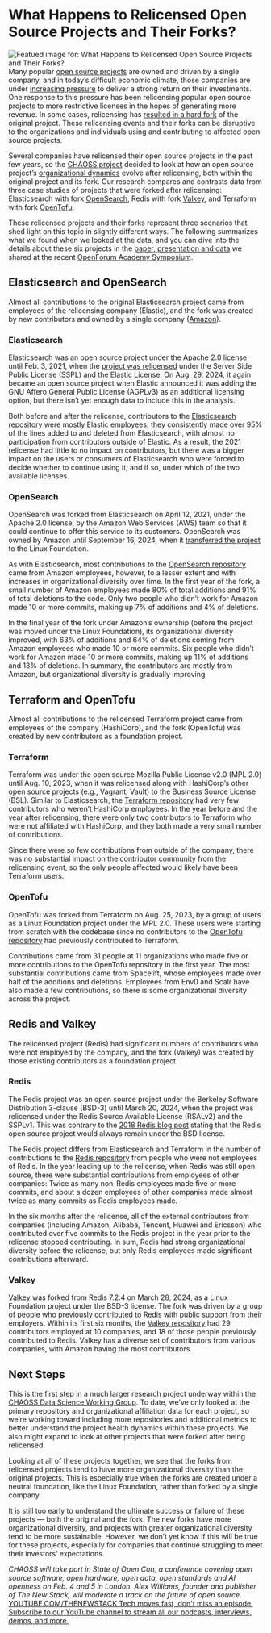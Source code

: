 # What Happens to Relicensed Open Source Projects and Their Forks?
![Featued image for: What Happens to Relicensed Open Source Projects and Their Forks?](https://cdn.thenewstack.io/media/2024/12/62f2b75e-open-source-forks-1024x576.jpg)
Many popular [open source projects](https://thenewstack.io/open-source/) are owned and driven by a single company, and in today’s difficult economic climate, those companies are under [increasing pressure](https://redmonk.com/rstephens/2024/08/26/software-licensing-changes-and-their-impact-on-financial-outcomes/) to deliver a strong return on their investments. One response to this pressure has been relicensing popular open source projects to more restrictive licenses in the hopes of generating more revenue. In some cases, relicensing has [resulted in a hard fork](https://thenewstack.io/why-open-source-forking-is-a-hot-button-issue/) of the original project. These relicensing events and their forks can be disruptive to the organizations and individuals using and contributing to affected open source projects.

Several companies have relicensed their open source projects in the past few years, so the [CHAOSS project](https://chaoss.community/) decided to look at how an open source project’s [organizational dynamics](https://chaoss.community/practitioner-guide-organizational-participation/) evolve after relicensing, both within the original project and its fork. Our research compares and contrasts data from three case studies of projects that were forked after relicensing: Elasticsearch with fork [OpenSearch](https://thenewstack.io/opensearch-how-the-project-went-from-fork-to-foundation), Redis with fork [Valkey](https://thenewstack.io/navigating-the-path-from-redis-to-valkey), and Terraform with fork [OpenTofu](https://thenewstack.io/how-opentofu-happened-and-whats-next).

These relicensed projects and their forks represent three scenarios that shed light on this topic in slightly different ways. The following summarizes what we found when we looked at the data, and you can dive into the details about these six projects in the [paper, presentation and data](https://github.com/chaoss/wg-data-science/tree/main/publications) we shared at the recent [OpenForum Academy Symposium](https://symposium.openforumeurope.org/).

## Elasticsearch and OpenSearch
Almost all contributions to the original Elasticsearch project came from employees of the relicensing company (Elastic), and the fork was created by new contributors and owned by a single company ([Amazon](https://aws.amazon.com/?utm_content=inline+mention)).

### Elasticsearch
Elasticsearch was an open source project under the Apache 2.0 license until Feb. 3, 2021, when the [project was relicensed](https://www.elastic.co/blog/licensing-change) under the Server Side Public License (SSPL) and the Elastic License. On Aug. 29, 2024, it again became an open source project when Elastic announced it was adding the GNU Affero General Public License (AGPLv3) as an additional licensing option, but there isn’t yet enough data to include this in the analysis.

Both before and after the relicense, contributors to the [Elasticsearch repository](https://github.com/elastic/elasticsearch) were mostly Elastic employees; they consistently made over 95% of the lines added to and deleted from Elasticsearch, with almost no participation from contributors outside of Elastic. As a result, the 2021 relicense had little to no impact on contributors, but there was a bigger impact on the users or consumers of Elasticsearch who were forced to decide whether to continue using it, and if so, under which of the two available licenses.

### OpenSearch
OpenSearch was forked from Elasticsearch on April 12, 2021, under the Apache 2.0 license, by the Amazon Web Services (AWS) team so that it could continue to offer this service to its customers. OpenSearch was owned by Amazon until September 16, 2024, when it [transferred the project](https://thenewstack.io/aws-transfers-opensearch-to-the-linux-foundation/) to the Linux Foundation.

As with Elasticsearch, most contributions to the [OpenSearch repository](https://github.com/opensearch-project/OpenSearch) came from Amazon employees, however, to a lesser extent and with increases in organizational diversity over time. In the first year of the fork, a small number of Amazon employees made 80% of total additions and 91% of total deletions to the code. Only two people who didn’t work for Amazon made 10 or more commits, making up 7% of additions and 4% of deletions.

In the final year of the fork under Amazon’s ownership (before the project was moved under the Linux Foundation), its organizational diversity improved, with 63% of additions and 64% of deletions coming from Amazon employees who made 10 or more commits. Six people who didn’t work for Amazon made 10 or more commits, making up 11% of additions and 13% of deletions. In summary, the contributors are mostly from Amazon, but organizational diversity is gradually improving.

## Terraform and OpenTofu
Almost all contributions to the relicensed Terraform project came from employees of the company (HashiCorp), and the fork (OpenTofu) was created by new contributors as a foundation project.

### Terraform
Terraform was under the open source Mozilla Public License v2.0 (MPL 2.0) until Aug. 10, 2023, when it was relicensed along with HashiCorp’s other open source projects (e.g., Vagrant, Vault) to the Business Source License (BSL). Similar to Elasticsearch, the [Terraform repository](https://github.com/hashicorp/terraform) had very few contributors who weren’t HashiCorp employees. In the year before and the year after relicensing, there were only two contributors to Terraform who were not affiliated with HashiCorp, and they both made a very small number of contributions.

Since there were so few contributions from outside of the company, there was no substantial impact on the contributor community from the relicensing event, so the only people affected would likely have been Terraform users.

### OpenTofu
OpenTofu was forked from Terraform on Aug. 25, 2023, by a group of users as a Linux Foundation project under the MPL 2.0. These users were starting from scratch with the codebase since no contributors to the [OpenTofu repository](https://github.com/opentofu/opentofu) had previously contributed to Terraform.

Contributions came from 31 people at 11 organizations who made five or more contributions to the OpenTofu repository in the first year. The most substantial contributions came from Spacelift, whose employees made over half of the additions and deletions. Employees from Env0 and Scalr have also made a few contributions, so there is some organizational diversity across the project.

## Redis and Valkey
The relicensed project (Redis) had significant numbers of contributors who were not employed by the company, and the fork (Valkey) was created by those existing contributors as a foundation project.

### Redis
The Redis project was an open source project under the Berkeley Software Distribution 3-clause (BSD-3) until March 20, 2024, when the project was relicensed under the Redis Source Available License (RSALv2) and the SSPLv1. This was contrary to the [2018 Redis blog post](https://redis.io/blog/redis-license-bsd-will-remain-bsd/) stating that the Redis open source project would always remain under the BSD license.

The Redis project differs from Elasticsearch and Terraform in the number of contributions to the [Redis repository](https://github.com/redis/redis) from people who were not employees of Redis. In the year leading up to the relicense, when Redis was still open source, there were substantial contributions from employees of other companies: Twice as many non-Redis employees made five or more commits, and about a dozen employees of other companies made almost twice as many commits as Redis employees made.

In the six months after the relicense, all of the external contributors from companies (including Amazon, Alibaba, Tencent, Huawei and Ericsson) who contributed over five commits to the Redis project in the year prior to the relicense stopped contributing. In sum, Redis had strong organizational diversity before the relicense, but only Redis employees made significant contributions afterward.

### Valkey
[Valkey](https://thenewstack.io/valkey-a-redis-fork-with-a-future/) was forked from Redis 7.2.4 on March 28, 2024, as a Linux Foundation project under the BSD-3 license. The fork was driven by a group of people who previously contributed to Redis with public support from their employers. Within its first six months, the [Valkey repository](https://github.com/valkey-io/valkey) had 29 contributors employed at 10 companies, and 18 of those people previously contributed to Redis. Valkey has a diverse set of contributors from various companies, with Amazon having the most contributors.
## Next Steps
This is the first step in a much larger research project underway within the [CHAOSS Data Science Working Group](https://github.com/chaoss/wg-data-science/tree/main/dataset/license-changes/fork-case-study). To date, we’ve only looked at the primary repository and organizational affiliation data for each project, so we’re working toward including more repositories and additional metrics to better understand the project health dynamics within these projects. We also might expand to look at other projects that were forked after being relicensed.

Looking at all of these projects together, we see that the forks from relicensed projects tend to have more organizational diversity than the original projects. This is especially true when the forks are created under a neutral foundation, like the Linux Foundation, rather than forked by a single company.

It is still too early to understand the ultimate success or failure of these projects — both the original and the fork. The new forks have more organizational diversity, and projects with greater organizational diversity tend to be more sustainable. However, we don’t yet know if this will be true for these projects, especially for companies that continue struggling to meet their investors’ expectations.

*CHAOSS will take part in State of Open Con, a conference covering open source software, open hardware, open data, open standards and AI openness on Feb. 4 and 5 in London. Alex Williams, founder and publisher of The New Stack, will moderate a track on the future of open source.*
[
YOUTUBE.COM/THENEWSTACK
Tech moves fast, don't miss an episode. Subscribe to our YouTube
channel to stream all our podcasts, interviews, demos, and more.
](https://youtube.com/thenewstack?sub_confirmation=1)